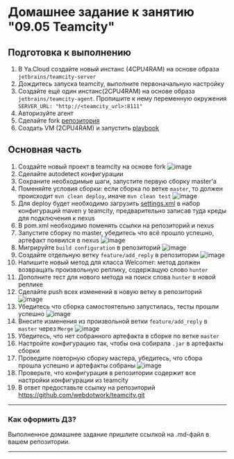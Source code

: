 # Домашнее задание к занятию "09.05 Teamcity"

## Подготовка к выполнению

1. В Ya.Cloud создайте новый инстанс (4CPU4RAM) на основе образа `jetbrains/teamcity-server`
2. Дождитесь запуска teamcity, выполните первоначальную настройку
3. Создайте ещё один инстанс(2CPU4RAM) на основе образа `jetbrains/teamcity-agent`. Пропишите к нему переменную окружения `SERVER_URL: "http://<teamcity_url>:8111"`
4. Авторизуйте агент
5. Сделайте fork [репозитория](https://github.com/aragastmatb/example-teamcity)
6. Создать VM (2CPU4RAM) и запустить [playbook](./infrastructure)

## Основная часть

1. Создайте новый проект в teamcity на основе fork
![image](https://user-images.githubusercontent.com/40559167/191569250-d6a985b3-bde9-48bf-a76a-ba855b58ee5f.png)
2. Сделайте autodetect конфигурации
3. Сохраните необходимые шаги, запустите первую сборку master'a
5. Поменяйте условия сборки: если сборка по ветке `master`, то должен происходит `mvn clean deploy`, иначе `mvn clean test`
![image](https://user-images.githubusercontent.com/40559167/191571463-bab64e9e-b896-451b-8453-2f7efe066724.png)
7. Для deploy будет необходимо загрузить [settings.xml](./teamcity/settings.xml) в набор конфигураций maven у teamcity, предварительно записав туда креды для подключения к nexus
8. В pom.xml необходимо поменять ссылки на репозиторий и nexus
9. Запустите сборку по master, убедитесь что всё прошло успешно, артефакт появился в nexus
![image](https://user-images.githubusercontent.com/40559167/191589135-aaed45db-27b4-4067-9b10-1670b2761551.png)
11. Мигрируйте `build configuration` в репозиторий
![image](https://user-images.githubusercontent.com/40559167/191575355-53c89137-6ea0-4262-b3d1-6a1baa67f3ee.png)
12. Создайте отдельную ветку `feature/add_reply` в репозитории
![image](https://user-images.githubusercontent.com/40559167/191575055-fd43a205-c071-4f23-ac50-eaefb05194b1.png)
13. Напишите новый метод для класса Welcomer: метод должен возвращать произвольную реплику, содержащую слово `hunter`
14. Дополните тест для нового метода на поиск слова `hunter` в новой реплике
15. Сделайте push всех изменений в новую ветку в репозиторий
![image](https://user-images.githubusercontent.com/40559167/191580527-0d1172fa-0625-4253-a2ff-5d6ff9221a75.png)
17. Убедитесь что сборка самостоятельно запустилась, тесты прошли успешно
![image](https://user-images.githubusercontent.com/40559167/191580808-2f4a723a-b9ae-4bef-9f98-6ab4fd00a6b9.png)
19. Внесите изменения из произвольной ветки `feature/add_reply` в `master` через `Merge`
![image](https://user-images.githubusercontent.com/40559167/191585348-86e9e783-a5a9-412a-b711-d398072091ee.png)
21. Убедитесь, что нет собранного артефакта в сборке по ветке `master`
23. Настройте конфигурацию так, чтобы она собирала `.jar` в артефакты сборки
24. Проведите повторную сборку мастера, убедитесь, что сбора прошла успешно и артефакты собраны
![image](https://user-images.githubusercontent.com/40559167/191588141-46760d19-be5a-4753-8b39-46dd7d9d9ea0.png)
26. Проверьте, что конфигурация в репозитории содержит все настройки конфигурации из teamcity
27. В ответ предоставьте ссылку на репозиторий
https://github.com/webdotwork/teamcity.git
---

### Как оформить ДЗ?

Выполненное домашнее задание пришлите ссылкой на .md-файл в вашем репозитории.

---
